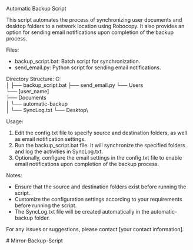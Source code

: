 Automatic Backup Script

This script automates the process of synchronizing user documents and desktop folders to a network location using Robocopy. It also provides an option for sending email notifications upon completion of the backup process.

Files:
- backup_script.bat: Batch script for synchronization.
- send_email.py: Python script for sending email notifications.

Directory Structure:
C:\
│
├── backup_script.bat
├── send_email.py
└── Users\
    └── [user_name]\
        ├── Documents\
        │   └── automatic-backup\
        │       └── SyncLog.txt
        └── Desktop\

Usage:
1. Edit the config.txt file to specify source and destination folders, as well as email notification settings.
2. Run the backup_script.bat file. It will synchronize the specified folders and log the activities in SyncLog.txt.
3. Optionally, configure the email settings in the config.txt file to enable email notifications upon completion of the backup process.

Notes:
- Ensure that the source and destination folders exist before running the script.
- Customize the configuration settings according to your requirements before running the script.
- The SyncLog.txt file will be created automatically in the automatic-backup folder.

For any issues or suggestions, please contact [your contact information].

#   M i r r o r - B a c k u p - S c r i p t  
 